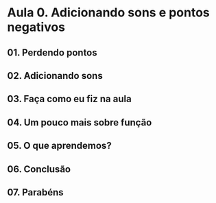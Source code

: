 # Aula 0. Adicionando sons e pontos negativos

## 01. Perdendo pontos

## 02. Adicionando sons

## 03. Faça como eu fiz na aula

## 04. Um pouco mais sobre função

## 05. O que aprendemos?

## 06. Conclusão

## 07. Parabéns
